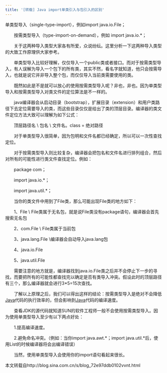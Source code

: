 ```yaml
---
title: '[转载] Java import单类引入与包引入的区别'
---
```


单类型导入（single-type-import），例如import java.io.File；

　　按需类型导入（type-import-on-demand），例如 import java.io.*；

　　关于这两种导入类型大家各有所爱，众说纷纭。这里分析一下这两种导入类型的大致工作原理供大家参考。

　　单类型导入比较好理解，仅仅导入一个public类或者接口。而对于按需类型导入，有人误解为导入一个包下的所有类，其实不然，看名字就知道，他只会按需导入，也就是说它并非导入整个包，而仅仅导入当前类需要使用的类。

　　既然如此是不是就可以放心的使用按需类型导入呢？非也，非也。因为单类型导入和按需类型导入对类文件的定位算法是不一样的。

　　java编译器会从启动目录（bootstrap），扩展目录（extension）和用户类路径下去定位需要导入的类，而这些目录仅仅是给出了类的顶层目录。编译器的类文件定位方法大致可以理解为如下公式：

　　顶层路径名 \ 包名 \ 文件名。class = 绝对路径

　　对于单类型导入很简单，因为包明和文件名都已经确定，所以可以一次性查找定位。

　　对于按需类型导入则比较复杂，编译器会把包名和文件名进行排列组合，然后对所有的可能性进行类文件查找定位。例如：

　　package com；

　　import java.io.*；

　　import java.util.*；

　　当你的类文件中用到了File类，那么可能出现File类的地方如下：

　　1、File \\ File类属于无名包，就是说File类没有package语句，编译器会首先搜索无名包

　　2、com.File \\ File类属于当前包

　　3、java.lang.File \\编译器会自动导入java.lang包

　　4、java.io.File

　　5、java.util.File

　　需要注意的地方就是，编译器找到java.io.File类之后并不会停止下一步的寻找，而要把所有的可能性都查找完以确定是否有类导入冲突。假设此时的顶层路径有三个，那么编译器就会进行3*5=15次查找。

　　了解以上原理之后，我们可以得出这样的结论：按需类型导入是绝对不会降低[Java](http://java.chinaitlab.com/)代码的执行效率的，但会影响到[Java](http://java.chinaitlab.com/)代码的编译速度。

　　查看JDK的源代码就知道SUN的软件工程师一般不会使用按需类型导入。因为使用单类型导入至少有以下两点好处：

　　1.提高编译速度。

　　2.避免命名冲突。（例如：当你import java.awt.*；import java.util.*后，使用List的时候编译器将会出编译错误）

　　当然，使用单类型导入会使用你的import语句看起来很长。



本文转载自http://blog.sina.com.cn/s/blog_72e97ddb0102vvnt.html